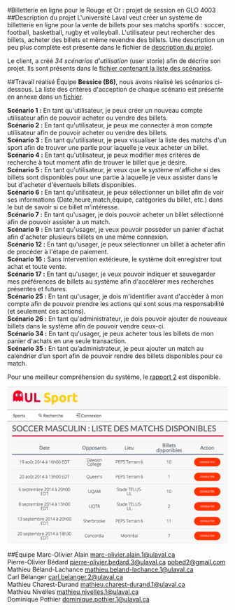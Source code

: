 #Billetterie en ligne pour le Rouge et Or : projet de session en GLO 4003
##Description du projet
L'université Laval veut créer un système de billetterie en ligne pour la vente de billets pour ses matchs sportifs : soccer, football, basketball, rugby et volleyball. L'utilisateur peut rechercher des billets, acheter des billets et même revendre des billets. Une description un peu plus complète est présente dans le fichier de [description du projet](readme-files/presentation-projet.pdf).

Le client, a créé *34 scénarios d'utilisation* (user storie) afin de décrire son projet. Ils sont présents dans le [fichier contenant la liste des scénarios](readme-files/scenarios-utilisation.pdf).

##Travail réalisé
Équipe **Bessice (B6)**, nous avons réalisé les scénarios ci-dessous.
La liste des critères d'acception de chaque scénario est présente en annexe dans un [fichier](readme-files/criteres-acceptation.pdf).

**Scénario 1 :** En tant qu'utilisateur, je peux créer un nouveau compte utilisateur afin de pouvoir acheter ou vendre des billets.
<br>
**Scénario 2 :** En tant qu'utilisateur, je peux me connecter à mon compte utilisateur afin de pouvoir acheter ou vendre des billets.
<br>
**Scénario 3 :** En tant qu'utilisateur, je peux visualiser la liste des matchs d'un sport afin de trouver une partie pour laquelle je veux acheter un billet.
<br>
**Scénario 4 :** En tant qu'utilisateur, je peux modifier mes critères de recherche à tout moment afin de trouver le billet que je désire.
<br>
**Scénario 5 :** En tant qu'utilisateur, je veux que le système m'affiche si des billets sont disponibles pour une partie à laquelle je veux assister dans le but d'acheter d'éventuels billets disponibles.
<br>
**Scénario 6 :** En tant qu'utilisateur, je peux sélectionner un billet afin de voir ses informations (Date,heure,match,équipe, catégories du billet, etc.) dans le but de savoir si ce billet m'intéresse.
<br>
**Scénario 7 :** En tant qu'usager, je dois pouvoir acheter un billet sélectionné afin de pouvoir assister à un match.
<br>
**Scénario 9 :** En tant qu'usager, je veux pouvoir posséder un panier d'achat afin d'acheter plusieurs billets en une même connexion.
<br>
**Scénario 12 :** En tant qu'usager, je peux sélectionner un billet à acheter afin de procéder à l'étape de paiement.
<br>
**Scénario 16 :** Sans intervention extérieure, le système doit enregistrer tout achat et toute vente.
<br>
**Scénario 17 :** En tant qu'usager, je veux pouvoir indiquer et sauvegarder mes préférences de billets au système afin d'accélérer mes recherches présentes et futures.
<br>
**Scénario 25 :** En tant qu'usager, je dois m'identifier avant d'accéder à mon compte afin de pouvoir prendre les actions qui sont sous ma responsabilité (et seulement ces actions).
<br>
**Scénario 26 :** En tant qu'administrateur, je dois pouvoir ajouter de nouveaux billets dans le système afin de pouvoir vendre ceux-ci.
<br>
**Scénario 34 :** En tant qu'usager, je peux acheter tous les billets de mon panier d'achats en une seule transaction.
<br>
**Scénario 35 :** En tant qu’administrateur, je peux ajouter un match au calendrier d’un sport afin de pouvoir rendre des billets disponibles pour ce match.

Pour une meilleur compréhension du système, le [rapport 2](readme-files/rapport2.pdf) est disponible.

![site du projet de billetterie en ligne du Rouge et Or - équipe Bessice (B6)](readme-files/liste-matchs.png)

##Équipe
Marc-Olivier Alain <marc-olivier.alain.1@ulaval.ca>  
Pierre-Olivier Bédard <pierre-olivier.bedard.3@ulaval.ca> <pobed2@gmail.com>  
Mathieu	Béland-Lachance <mathieu.beland-lachance.1@ulaval.ca>   
Carl Bélanger <carl.belanger.2@ulaval.ca>  
Mathieu Charest-Durand <mathieu.charest-durand.1@ulaval.ca>  
Mathieu	Nivelles <mathieu.nivelles.1@ulaval.ca>  
Dominique Pothier <dominique.pothier.1@ulaval.ca>   

<!--[Documents d'architecture](https://drive.google.com/folderview?id=0B6L1IrGcf14raUk5LURGVnNyTlk&usp=sharing)-->
